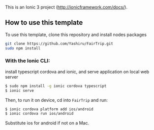 This is an Ionic 3 project (http://ionicframework.com/docs/).

## How to use this template

To use this template, clone this repository and install nodes packages 

```bash
git clone https://github.com/Yashiru/FairTrip.git
sudo npm install
```

### With the Ionic CLI:
install typescript cordova and ionic, and serve application on local web server

```bash
$ sudo npm install -g ionic cordova typescript
$ ionic serve
```

Then, to run it on device, cd into `FairTrip` and run:

```bash
$ ionic cordova platform add ios/android
$ ionic cordova run ios/android
```

Substitute ios for android if not on a Mac.

